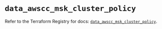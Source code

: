 # `data_awscc_msk_cluster_policy`

Refer to the Terraform Registry for docs: [`data_awscc_msk_cluster_policy`](https://registry.terraform.io/providers/hashicorp/awscc/0.70.0/docs/data-sources/msk_cluster_policy).
